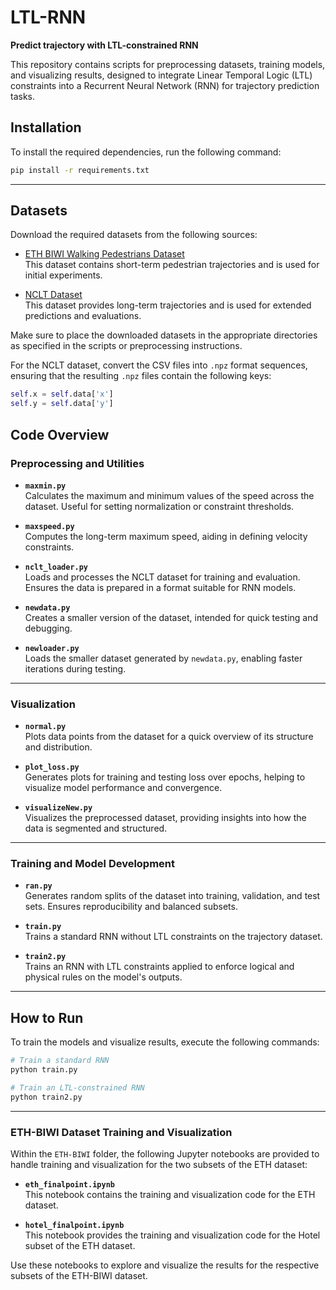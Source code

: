 # LTL-RNN  
**Predict trajectory with LTL-constrained RNN**

This repository contains scripts for preprocessing datasets, training models, and visualizing results, designed to integrate Linear Temporal Logic (LTL) constraints into a Recurrent Neural Network (RNN) for trajectory prediction tasks.


## **Installation**

To install the required dependencies, run the following command:

```bash
pip install -r requirements.txt
```
---


## **Datasets**

Download the required datasets from the following sources:

- [ETH BIWI Walking Pedestrians Dataset](https://icu.ee.ethz.ch/research/datsets.html)  
  This dataset contains short-term pedestrian trajectories and is used for initial experiments.

- [NCLT Dataset](https://robots.engin.umich.edu/nclt/)  
  This dataset provides long-term trajectories and is used for extended predictions and evaluations.

Make sure to place the downloaded datasets in the appropriate directories as specified in the scripts or preprocessing instructions.


For the NCLT dataset, convert the CSV files into `.npz` format sequences, ensuring that the resulting `.npz` files contain the following keys:  
```python
self.x = self.data['x']
self.y = self.data['y']
```
## **Code Overview**

### **Preprocessing and Utilities**
- **`maxmin.py`**  
  Calculates the maximum and minimum values of the speed across the dataset. Useful for setting normalization or constraint thresholds.

- **`maxspeed.py`**  
  Computes the long-term maximum speed, aiding in defining velocity constraints.

- **`nclt_loader.py`**  
  Loads and processes the NCLT dataset for training and evaluation. Ensures the data is prepared in a format suitable for RNN models.

- **`newdata.py`**  
  Creates a smaller version of the dataset, intended for quick testing and debugging.

- **`newloader.py`**  
  Loads the smaller dataset generated by `newdata.py`, enabling faster iterations during testing.

---

### **Visualization**
- **`normal.py`**  
  Plots data points from the dataset for a quick overview of its structure and distribution.

- **`plot_loss.py`**  
  Generates plots for training and testing loss over epochs, helping to visualize model performance and convergence.

- **`visualizeNew.py`**  
  Visualizes the preprocessed dataset, providing insights into how the data is segmented and structured.

---

### **Training and Model Development**
- **`ran.py`**  
  Generates random splits of the dataset into training, validation, and test sets. Ensures reproducibility and balanced subsets.

- **`train.py`**  
  Trains a standard RNN without LTL constraints on the trajectory dataset.

- **`train2.py`**  
  Trains an RNN with LTL constraints applied to enforce logical and physical rules on the model's outputs.

---

## **How to Run**
To train the models and visualize results, execute the following commands:

```bash
# Train a standard RNN
python train.py

# Train an LTL-constrained RNN
python train2.py
```

---

### **ETH-BIWI Dataset Training and Visualization**

Within the `ETH-BIWI` folder, the following Jupyter notebooks are provided to handle training and visualization for the two subsets of the ETH dataset:

- **`eth_finalpoint.ipynb`**  
  This notebook contains the training and visualization code for the ETH dataset.

- **`hotel_finalpoint.ipynb`**  
  This notebook provides the training and visualization code for the Hotel subset of the ETH dataset.

Use these notebooks to explore and visualize the results for the respective subsets of the ETH-BIWI dataset.


